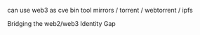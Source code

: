 can use web3 as cve bin tool mirrors / torrent / webtorrent / ipfs

Bridging the web2/web3 Identity Gap